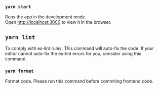 ### `yarn start`

Runs the app in the development mode.\
Open [http://localhost:3000](http://localhost:3000) to view it in the browser.

## `yarn lint`

To comply with es-lint rules. This command will auto-fix the code.
If your editor cannot auto-fix the es-lint errors for you, consider using this command.

### `yarn format`

Format code. Please run this command before commiting frontend code.
